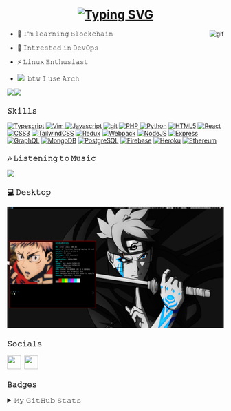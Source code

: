 <h1 align="center">
 <a href="https://git.io/typing-svg"><img src="https://readme-typing-svg.demolab.com?font=Fira+Code&size=25&pause=1000&width=435&lines=Welcome+to+Bibek's+Profile" alt="Typing SVG" /></a>
</h1>
<img align="right" alt="gif" src="https://media2.giphy.com/media/AYy9YYXHmsGek/giphy.gif" height="200px">

 *  🌱 𝙸'𝚖 𝚕𝚎𝚊𝚛𝚗𝚒𝚗𝚐 𝙱𝚕𝚘𝚌𝚔𝚌𝚑𝚊𝚒𝚗

 *  🧠  𝙸𝚗𝚝𝚛𝚎𝚜𝚝𝚎𝚍 𝚒𝚗 𝙳𝚎𝚟𝙾𝚙𝚜
 
 *  ⚡  𝙻𝚒𝚗𝚞𝚡 𝙴𝚗𝚝𝚑𝚞𝚜𝚒𝚊𝚜𝚝

 *  <img src="https://upload.wikimedia.org/wikipedia/commons/thumb/a/a5/Archlinux-icon-crystal-64.svg/98px-Archlinux-icon-crystal-64.svg.png?20151125181813" width="30px">&nbsp; 𝚋𝚝𝚠 𝙸 𝚞𝚜𝚎 𝙰𝚛𝚌𝚑  


<a href="https://www.twitter.com/morphhyy" target="_blank" rel="noreferrer"><img
src="https://img.shields.io/twitter/follow/morphhyy?logo=twitter&style=for-the-badge&color=0891b2&labelColor=1c1917"/></a><a href="https://www.github.com/morphhyy" target="_blank" rel="noreferrer"><img
src="https://img.shields.io/github/followers/morphhyy?logo=github&style=for-the-badge&color=0891b2&labelColor=1c1917" /></a>


### 𝚂𝚔𝚒𝚕𝚕𝚜

<p align="left">
<a href="https://www.typescriptlang.org/" target="_blank" rel="noreferrer"><img src="https://raw.githubusercontent.com/danielcranney/readme-generator/main/public/icons/skills/typescript-colored.svg" width="36" height="36" alt="Typescript" /></a>   
<a href="https://www.vim.org/" target="_blank" rel="noreferrer"><img src="https://upload.wikimedia.org/wikipedia/commons/thumb/9/9f/Vimlogo.svg/544px-Vimlogo.svg.png?20150726190850" width="36" height="36" alt="Vim" />
<a href="https://developer.mozilla.org/en-US/docs/Web/JavaScript" target="_blank" rel="noreferrer"><img src="https://raw.githubusercontent.com/danielcranney/readme-generator/main/public/icons/skills/javascript-colored.svg" width="36" height="36" alt="Javascript" /></a>
<a href="https://git-scm.com/" target="_blank" rel="noreferrer"><img src="https://img.icons8.com/color/48/000000/git.png" width="36" height="36" alt="git" /></a>
<a href="https://www.php.net/" target="_blank" rel="noreferrer"><img src="https://raw.githubusercontent.com/danielcranney/readme-generator/main/public/icons/skills/php-colored.svg" width="36" height="36" alt="PHP" /></a>
<a href="https://www.python.org/" target="_blank" rel="noreferrer"><img src="https://raw.githubusercontent.com/danielcranney/readme-generator/main/public/icons/skills/python-colored.svg" width="36" height="36" alt="Python" /></a>
<a href="https://developer.mozilla.org/en-US/docs/Glossary/HTML5" target="_blank" rel="noreferrer"><img src="https://raw.githubusercontent.com/danielcranney/readme-generator/main/public/icons/skills/html5-colored.svg" width="36" height="36" alt="HTML5" /></a>
<a href="https://reactjs.org/" target="_blank" rel="noreferrer"><img src="https://raw.githubusercontent.com/danielcranney/readme-generator/main/public/icons/skills/react-colored.svg" width="36" height="36" alt="React" /></a>
<a href="https://www.w3.org/TR/CSS/#css" target="_blank" rel="noreferrer"><img src="https://raw.githubusercontent.com/danielcranney/readme-generator/main/public/icons/skills/css3-colored.svg" width="36" height="36" alt="CSS3" /></a>
<a href="https://tailwindcss.com/" target="_blank" rel="noreferrer"><img src="https://raw.githubusercontent.com/danielcranney/readme-generator/main/public/icons/skills/tailwindcss-colored.svg" width="36" height="36" alt="TailwindCSS" /></a>
<a href="https://redux.js.org/" target="_blank" rel="noreferrer"><img src="https://raw.githubusercontent.com/danielcranney/readme-generator/main/public/icons/skills/redux-colored.svg" width="36" height="36" alt="Redux" /></a>
<a href="https://webpack.js.org/" target="_blank" rel="noreferrer"><img src="https://raw.githubusercontent.com/danielcranney/readme-generator/main/public/icons/skills/webpack-colored.svg" width="36" height="36" alt="Webpack" /></a>
<a href="https://nodejs.org/en/" target="_blank" rel="noreferrer"><img src="https://raw.githubusercontent.com/danielcranney/readme-generator/main/public/icons/skills/nodejs-colored.svg" width="36" height="36" alt="NodeJS" /></a>
<a href="https://expressjs.com/" target="_blank" rel="noreferrer"><img src="https://raw.githubusercontent.com/danielcranney/readme-generator/main/public/icons/skills/express-colored.svg" width="36" height="36" alt="Express" /></a>
<a href="https://graphql.org/" target="_blank" rel="noreferrer"><img src="https://raw.githubusercontent.com/danielcranney/readme-generator/main/public/icons/skills/graphql-colored.svg" width="36" height="36" alt="GraphQL" /></a>
<a href="https://www.mongodb.com/" target="_blank" rel="noreferrer"><img src="https://raw.githubusercontent.com/danielcranney/readme-generator/main/public/icons/skills/mongodb-colored.svg" width="36" height="36" alt="MongoDB" /></a>
<a href="https://www.postgresql.org/" target="_blank" rel="noreferrer"><img src="https://raw.githubusercontent.com/danielcranney/readme-generator/main/public/icons/skills/postgresql-colored.svg" width="36" height="36" alt="PostgreSQL" /></a>
<a href="https://firebase.google.com/" target="_blank" rel="noreferrer"><img src="https://raw.githubusercontent.com/danielcranney/readme-generator/main/public/icons/skills/firebase-colored.svg" width="36" height="36" alt="Firebase" /></a>
<a href="https://www.heroku.com/" target="_blank" rel="noreferrer"><img src="https://raw.githubusercontent.com/danielcranney/readme-generator/main/public/icons/skills/heroku-colored.svg" width="36" height="36" alt="Heroku" /></a>
<a href="https://ethereum.org/en/" target="_blank" rel="noreferrer"><img src="https://raw.githubusercontent.com/danielcranney/readme-generator/main/public/icons/skills/ethereum-colored.svg" width="36" height="36" alt="Ethereum" /></a>
</p>


### 🎶 𝙻𝚒𝚜𝚝𝚎𝚗𝚒𝚗𝚐 𝚝𝚘 𝙼𝚞𝚜𝚒𝚌
<p align="left"><a href="https://open.spotify.com/user/ptd39ulan9e25p598awxfsb6v?si=756a3d1d312f4033"><img src="https://spotify-playingg.herokuapp.com/"></a></p>


### 💻 𝙳𝚎𝚜𝚔𝚝𝚘𝚙
![](images/arch.png)


### 𝚂𝚘𝚌𝚒𝚊𝚕𝚜
<p align="left"> 
<a href="https://www.twitter.com/morphhyy" target="_blank" rel="noreferrer"><img src="https://raw.githubusercontent.com/danielcranney/readme-generator/main/public/icons/socials/twitter.svg" width="32" height="32" /></a>&nbsp;
<a href="https://linkedin.com/in/morphhyy" target="_blank" rel="noreferrer"><img src="https://raw.githubusercontent.com/rahuldkjain/github-profile-readme-generator/master/src/images/icons/Social/linked-in-alt.svg" width="32" height="32" /></a>
</p>

### 𝙱𝚊𝚍𝚐𝚎𝚜

<details>
<summary style="font-size: 16px">𝙼𝚢 𝙶𝚒𝚝𝙷𝚞𝚋 𝚂𝚝𝚊𝚝𝚜</summary>
<p align="center">
<a href="http://www.github.com/morphhyy"><img src="https://github-readme-stats.vercel.app/api?username=morphhyy&show_icons=true&hide=&count_private=true&title_color=0891b2&text_color=ffffff&icon_color=0891b2&bg_color=0D1117&hide_border=true&show_icons=true" alt="morphhyy's GitHub stats" /></a><a href="http://www.github.com/morphhyy"><img src="https://github-readme-streak-stats.herokuapp.com/?user=morphhyy&stroke=ffffff&background=0D1117&ring=0891b2&fire=0891b2&currStreakNum=ffffff&currStreakLabel=0891b2&sideNums=ffffff&sideLabels=ffffff&dates=ffffff&hide_border=true" /></a<a href="http://www.github.com/morphhyy"><img src="https://github-readme-activity-graph.cyclic.app/graph?username=morphhyy&bg_color=0D1117&color=ffffff&line=0891b2&point=ffffff&area_color=1c1917&area=true&hide_border=true&custom_title=GitHub%20Commits%20Graph" alt="GitHub Commits Graph" /></a>
</details>
</p>


